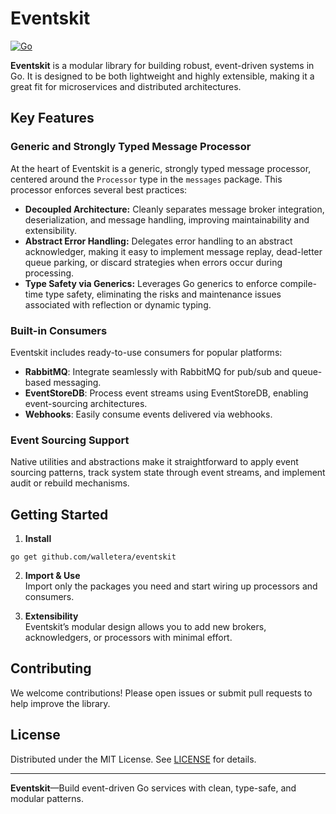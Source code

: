 # Eventskit
[![Go](https://github.com/walletera/eventskit/actions/workflows/go.yml/badge.svg)](https://github.com/walletera/eventskit/actions/workflows/go.yml)

**Eventskit** is a modular library for building robust, event-driven systems in Go. It is designed to be both lightweight and highly extensible, making it a great fit for microservices and distributed architectures.

## Key Features

### Generic and Strongly Typed Message Processor

At the heart of Eventskit is a generic, strongly typed message processor, centered around the `Processor` type in the `messages` package. This processor enforces several best practices:

- **Decoupled Architecture:** Cleanly separates message broker integration, deserialization, and message handling, improving maintainability and extensibility.
- **Abstract Error Handling:** Delegates error handling to an abstract acknowledger, making it easy to implement message replay, dead-letter queue parking, or discard strategies when errors occur during processing.
- **Type Safety via Generics:** Leverages Go generics to enforce compile-time type safety, eliminating the risks and maintenance issues associated with reflection or dynamic typing.

### Built-in Consumers

Eventskit includes ready-to-use consumers for popular platforms:

- **RabbitMQ**: Integrate seamlessly with RabbitMQ for pub/sub and queue-based messaging.
- **EventStoreDB**: Process event streams using EventStoreDB, enabling event-sourcing architectures.
- **Webhooks**: Easily consume events delivered via webhooks.

### Event Sourcing Support

Native utilities and abstractions make it straightforward to apply event sourcing patterns, track system state through event streams, and implement audit or rebuild mechanisms.

## Getting Started

1. **Install**
```textmate
go get github.com/walletera/eventskit
```

2. **Import & Use**  
   Import only the packages you need and start wiring up processors and consumers.

3. **Extensibility**  
   Eventskit’s modular design allows you to add new brokers, acknowledgers, or processors with minimal effort.

## Contributing

We welcome contributions! Please open issues or submit pull requests to help improve the library.

## License

Distributed under the MIT License. See [LICENSE](LICENSE) for details.

---

**Eventskit**—Build event-driven Go services with clean, type-safe, and modular patterns.